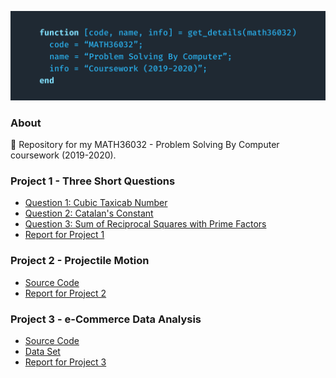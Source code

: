 ![](figures/cover.png)

### About
🎲 Repository for my MATH36032 - Problem Solving By Computer coursework (2019-2020).

### Project 1 - Three Short Questions
- [Question 1: Cubic Taxicab Number](ex1/ex1)
- [Question 2: Catalan's Constant](ex1/ex2)
- [Question 3: Sum of Reciprocal Squares with Prime Factors](ex1/ex3)
- [Report for Project 1](ex1/report)

### Project 2 - Projectile Motion
- [Source Code](ex2/src)
- [Report for Project 2](ex2/report)

### Project 3 - e-Commerce Data Analysis
- [Source Code](ex3/src)
- [Data Set](ex3/src/purchasing_order.csv)
- [Report for Project 3](ex3/report)
